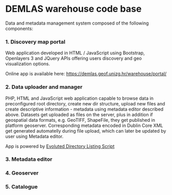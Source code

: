 # DEMLAS warehouse code base
Data and metadata management system composed of the following components:
### 1. Discovery map portal
Web application developed in HTML / JavaScript using Bootstrap, Openlayers 3 and JQuery APIs offering users discovery and geo visualization options. 

Online app is available here: https://demlas.geof.unizg.hr/warehouse/portal/
### 2. Data uploader and manager
PHP, HTML and JavaScript web application capable to browse data in preconfigured root directory, create new dir structure, upload new files and create descriptive information - metadata using metadata editor described above. Datasets get uploaded as files on the server, plus in addition if geospatial data formats, e.g. GeoTIFF, ShapeFile, they get published in platform geoserver. Corresponding metadata encoded in Dublin Core XML get generated automatelly during file upload, which can later be updated by user using Metadata editor.

App is powered by [Evoluted Directory Listing Script](https://github.com/XnSger/EvoDire)

### 3. Metadata editor
### 4. Geoserver
### 5. Catalogue
